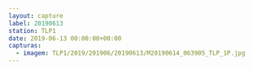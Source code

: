 ```yaml
---
layout: capture
label: 20190613
station: TLP1
date: 2019-06-13 00:00:00+00:00
capturas:
  - imagem: TLP1/2019/201906/20190613/M20190614_063905_TLP_1P.jpg
---
```

